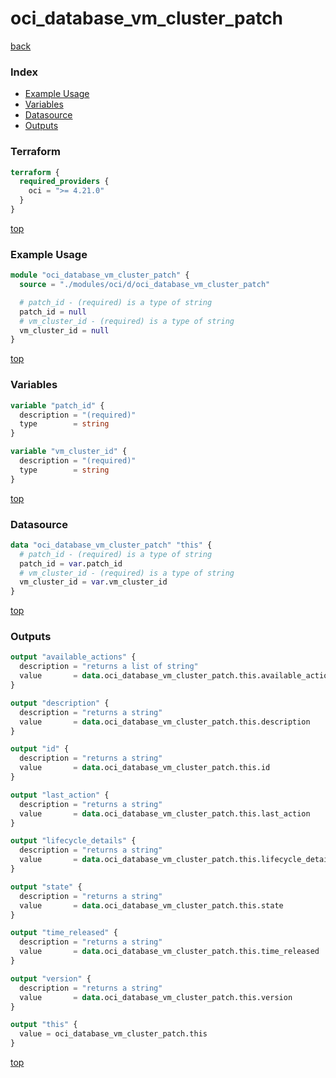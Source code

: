 # oci_database_vm_cluster_patch

[back](../oci.md)

### Index

- [Example Usage](#example-usage)
- [Variables](#variables)
- [Datasource](#datasource)
- [Outputs](#outputs)

### Terraform

```terraform
terraform {
  required_providers {
    oci = ">= 4.21.0"
  }
}
```

[top](#index)

### Example Usage

```terraform
module "oci_database_vm_cluster_patch" {
  source = "./modules/oci/d/oci_database_vm_cluster_patch"

  # patch_id - (required) is a type of string
  patch_id = null
  # vm_cluster_id - (required) is a type of string
  vm_cluster_id = null
}
```

[top](#index)

### Variables

```terraform
variable "patch_id" {
  description = "(required)"
  type        = string
}

variable "vm_cluster_id" {
  description = "(required)"
  type        = string
}
```

[top](#index)

### Datasource

```terraform
data "oci_database_vm_cluster_patch" "this" {
  # patch_id - (required) is a type of string
  patch_id = var.patch_id
  # vm_cluster_id - (required) is a type of string
  vm_cluster_id = var.vm_cluster_id
}
```

[top](#index)

### Outputs

```terraform
output "available_actions" {
  description = "returns a list of string"
  value       = data.oci_database_vm_cluster_patch.this.available_actions
}

output "description" {
  description = "returns a string"
  value       = data.oci_database_vm_cluster_patch.this.description
}

output "id" {
  description = "returns a string"
  value       = data.oci_database_vm_cluster_patch.this.id
}

output "last_action" {
  description = "returns a string"
  value       = data.oci_database_vm_cluster_patch.this.last_action
}

output "lifecycle_details" {
  description = "returns a string"
  value       = data.oci_database_vm_cluster_patch.this.lifecycle_details
}

output "state" {
  description = "returns a string"
  value       = data.oci_database_vm_cluster_patch.this.state
}

output "time_released" {
  description = "returns a string"
  value       = data.oci_database_vm_cluster_patch.this.time_released
}

output "version" {
  description = "returns a string"
  value       = data.oci_database_vm_cluster_patch.this.version
}

output "this" {
  value = oci_database_vm_cluster_patch.this
}
```

[top](#index)